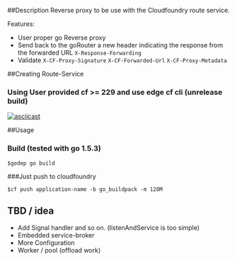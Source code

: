 ##Description
Reverse proxy to be use with the Cloudfoundry route service.

Features:
* User proper go Reverse proxy
* Send back to the goRouter a  new header indicating the response from the forwarded URL `X-Response-Forwarding`
* Validate `X-CF-Proxy-Signature`  `X-CF-Forwarded-Url` `X-CF-Proxy-Metadata`

##Creating Route-Service
### Using User provided cf >= 229 and use edge cf cli (unrelease build)

[![asciicast](https://asciinema.org/a/c1vxs1d3g76hmvdtumiyo51cr.png)](https://asciinema.org/a/c1vxs1d3g76hmvdtumiyo51cr)

##Usage

### Build (tested with go 1.5.3)
```
$godep go build
```

###Just push to cloudfoundry
```
$cf push application-name -b go_buildpack -m 128M
```




## TBD / idea
* Add Signal handler and so on. (listenAndService is too simple)
* Embedded service-broker
* More Configuration
* Worker / pool (offload work)
